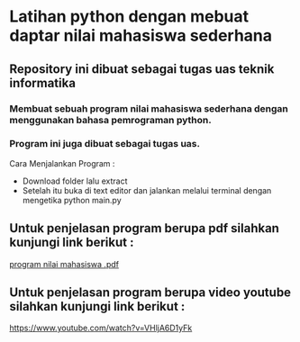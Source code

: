 # Latihan python dengan mebuat daptar nilai mahasiswa sederhana 

## Repository ini dibuat sebagai tugas uas teknik informatika

### Membuat sebuah program nilai mahasiswa sederhana dengan menggunakan bahasa pemrograman python.

### Program ini juga dibuat sebagai tugas uas.

Cara Menjalankan Program :

* Download folder lalu extract
* Setelah itu buka di text editor dan jalankan melalui terminal dengan mengetika python main.py

## Untuk penjelasan program berupa pdf silahkan kunjungi link berikut :

[program nilai mahasiswa .pdf](https://github.com/ariep1993/TUGAS-UAS16/files/10362226/program.nilai.mahasiswa.pdf)

## Untuk penjelasan program berupa video youtube silahkan kunjungi link berikut :

https://www.youtube.com/watch?v=VHljA6D1yFk
